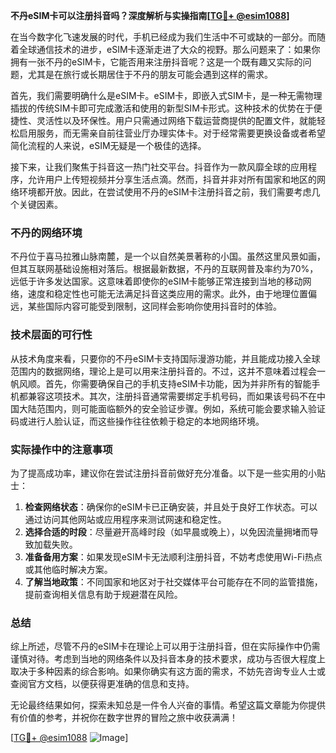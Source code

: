 **不丹eSIM卡可以注册抖音吗？深度解析与实操指南[[TG💪+ @esim1088](https://t.me/s/esim1088)]**

在当今数字化飞速发展的时代，手机已经成为我们生活中不可或缺的一部分。而随着全球通信技术的进步，eSIM卡逐渐走进了大众的视野。那么问题来了：如果你拥有一张不丹的eSIM卡，它能否用来注册抖音呢？这是一个既有趣又实际的问题，尤其是在旅行或长期居住于不丹的朋友可能会遇到这样的需求。

首先，我们需要明确什么是eSIM卡。eSIM卡，即嵌入式SIM卡，是一种无需物理插拔的传统SIM卡即可完成激活和使用的新型SIM卡形式。这种技术的优势在于便捷性、灵活性以及环保性。用户只需通过网络下载运营商提供的配置文件，就能轻松启用服务，而无需亲自前往营业厅办理实体卡。对于经常需要更换设备或者希望简化流程的人来说，eSIM无疑是一个极佳的选择。

接下来，让我们聚焦于抖音这一热门社交平台。抖音作为一款风靡全球的应用程序，允许用户上传短视频并分享生活点滴。然而，抖音并非对所有国家和地区的网络环境都开放。因此，在尝试使用不丹的eSIM卡注册抖音之前，我们需要考虑几个关键因素。

### 不丹的网络环境

不丹位于喜马拉雅山脉南麓，是一个以自然美景著称的小国。虽然这里风景如画，但其互联网基础设施相对落后。根据最新数据，不丹的互联网普及率约为70%，远低于许多发达国家。这意味着即使你的eSIM卡能够正常连接到当地的移动网络，速度和稳定性也可能无法满足抖音这类应用的需求。此外，由于地理位置偏远，某些国际内容可能受到限制，这同样会影响你使用抖音时的体验。

### 技术层面的可行性

从技术角度来看，只要你的不丹eSIM卡支持国际漫游功能，并且能成功接入全球范围内的数据网络，理论上是可以用来注册抖音的。不过，这并不意味着过程会一帆风顺。首先，你需要确保自己的手机支持eSIM卡功能，因为并非所有的智能手机都兼容这项技术。其次，注册抖音通常需要绑定手机号码，而如果该号码不在中国大陆范围内，则可能面临额外的安全验证步骤。例如，系统可能会要求输入验证码或进行人脸认证，而这些操作往往依赖于稳定的本地网络环境。

### 实际操作中的注意事项

为了提高成功率，建议你在尝试注册抖音前做好充分准备。以下是一些实用的小贴士：

1. **检查网络状态**：确保你的eSIM卡已正确安装，并且处于良好工作状态。可以通过访问其他网站或应用程序来测试网速和稳定性。
2. **选择合适的时段**：尽量避开高峰时段（如早晨或晚上），以免因流量拥堵而导致加载失败。
3. **准备备用方案**：如果发现eSIM卡无法顺利注册抖音，不妨考虑使用Wi-Fi热点或其他临时解决方案。
4. **了解当地政策**：不同国家和地区对于社交媒体平台可能存在不同的监管措施，提前查询相关信息有助于规避潜在风险。

### 总结

综上所述，尽管不丹的eSIM卡在理论上可以用于注册抖音，但在实际操作中仍需谨慎对待。考虑到当地的网络条件以及抖音本身的技术要求，成功与否很大程度上取决于多种因素的综合影响。如果你确实有这方面的需求，不妨先咨询专业人士或查阅官方文档，以便获得更准确的信息和支持。

无论最终结果如何，探索未知总是一件令人兴奋的事情。希望这篇文章能为你提供有价值的参考，并祝你在数字世界的冒险之旅中收获满满！ 

[[TG💪+ @esim1088](https://t.me/s/esim1088) ![Image](https://i.postimg.cc/4NQfJmqS/Snipaste-2025-05-13-00-14-12.png)]